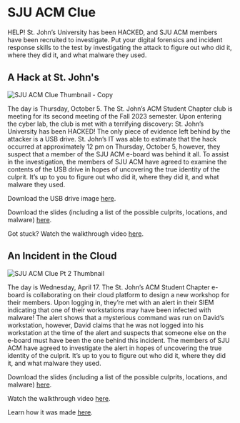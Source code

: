 # SJU ACM Clue

HELP! St. John’s University has been HACKED, and SJU ACM members have been recruited to investigate. Put your digital forensics and incident response skills to the test by investigating the attack to figure out who did it, where they did it, and what malware they used.


## A Hack at St. John's

![SJU ACM Clue Thumbnail - Copy](https://github.com/SJUACM/Clue/assets/91490989/3b576ba0-532e-4aa4-99f6-4a9baeade6d7)

The day is Thursday, October 5. The St. John’s ACM Student Chapter club is meeting for its second meeting of the Fall 2023 semester. Upon entering the cyber lab, the club is met with a terrifying discovery: St. John’s University has been HACKED! The only piece of evidence left behind by the attacker is a USB drive. St. John’s IT was able to estimate that the hack occurred at approximately 12 pm on Thursday, October 5, however, they suspect that a member of the SJU ACM e-board was behind it all. To assist in the investigation, the members of SJU ACM have agreed to examine the contents of the USB drive in hopes of uncovering the true identity of the culprit. It’s up to you to figure out who did it, where they did it, and what malware they used. 

Download the USB drive image [here](https://github.com/SJUACM/Clue/blob/main/A%20Hack%20at%20St.%20Johns/usb-evidence.E01).

Download the slides (including a list of the possible culprits, locations, and malware) [here](https://github.com/SJUACM/Clue/blob/main/A%20Hack%20at%20St.%20Johns/Digital%20Forensics%20Investigation%20Lab.pdf).

Got stuck? Watch the walkthrough video [here](https://youtu.be/f__cl1kwAbQ).


## An Incident in the Cloud

![SJU ACM Clue Pt  2 Thumbnail](https://github.com/SJUACM/Clue/assets/91490989/1253a29d-b368-42d7-85cf-2b42304c1b53)

The day is Wednesday, April 17. The St. John’s ACM Student Chapter e-board is collaborating on their cloud platform to design a new workshop for their members. Upon logging in, they’re met with an alert in their SIEM indicating that one of their workstations may have been infected with malware! The alert shows that a mysterious command was run on David’s workstation, however, David claims that he was not logged into his workstation at the time of the alert and suspects that someone else on the e-board must have been the one behind this incident. The members of SJU ACM have agreed to investigate the alert in hopes of uncovering the true identity of the culprit. It’s up to you to figure out who did it, where they did it, and what malware they used. 

Download the slides (including a list of the possible culprits, locations, and malware) [here](https://github.com/SJUACM/Clue/blob/main/An%20Incident%20in%20the%20Cloud/Cloud%20Incident%20Response%20Lab.pdf).

Watch the walkthrough video [here](https://www.youtube.com/watch?v=fjgw7Md_-jE).

Learn how it was made [here](https://www.youtube.com/watch?v=w7DCHJyRPO8).
